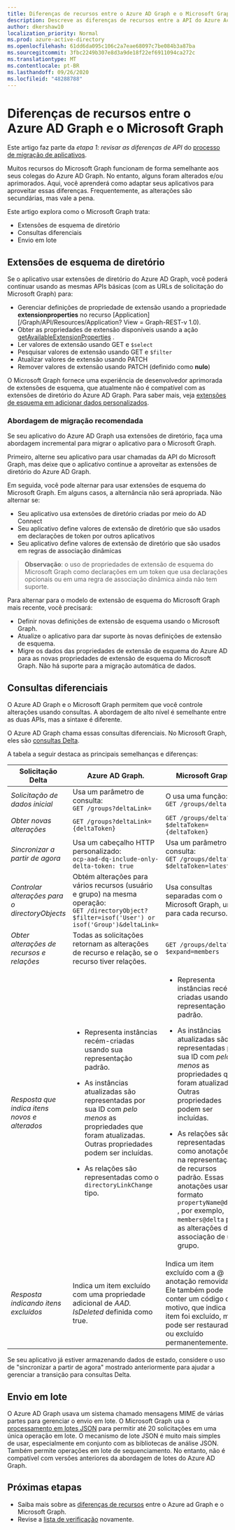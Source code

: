 ```yaml
---
title: Diferenças de recursos entre o Azure AD Graph e o Microsoft Graph
description: Descreve as diferenças de recursos entre a API do Azure Active Directory (Azure AD) e a API do Microsoft Graph para ajudá-lo a migrar aplicativos de forma rápida e fácil.
author: dkershaw10
localization_priority: Normal
ms.prod: azure-active-directory
ms.openlocfilehash: 61dd6da095c106c2a7eae68097c7be084b3a87ba
ms.sourcegitcommit: 3fbc2249b307e8d3a9de18f22ef6911094ca272c
ms.translationtype: MT
ms.contentlocale: pt-BR
ms.lasthandoff: 09/26/2020
ms.locfileid: "48288788"
---
```

# <a name="feature-differences-between-azure-ad-graph-and-microsoft-graph"></a>Diferenças de recursos entre o Azure AD Graph e o Microsoft Graph

Este artigo faz parte da *etapa 1: revisar as diferenças de API* do [processo de migração de aplicativos](migrate-azure-ad-graph-planning-checklist.md).

Muitos recursos do Microsoft Graph funcionam de forma semelhante aos seus colegas do Azure AD Graph. No entanto, alguns foram alterados e/ou aprimorados. Aqui, você aprenderá como adaptar seus aplicativos para aproveitar essas diferenças.  Frequentemente, as alterações são secundárias, mas vale a pena.

Este artigo explora como o Microsoft Graph trata:

- Extensões de esquema de diretório
- Consultas diferenciais
- Envio em lote

## <a name="directory-schema-extensions"></a>Extensões de esquema de diretório

Se o aplicativo usar extensões de diretório do Azure AD Graph, você poderá continuar usando as mesmas APIs básicas (com as URLs de solicitação do Microsoft Graph) para:

- Gerenciar definições de propriedade de extensão usando a propriedade **extensionproperties** no recurso [Application] [/Graph/API/Resources/Application? View = Graph-REST-v 1.0).
- Obter as propriedades de extensão disponíveis usando a ação [getAvailableExtensionProperties](/graph/api/directoryobject-getavailableextensionproperties?view=graph-rest-v1.0) .
- Ler valores de extensão usando GET e `$select`
- Pesquisar valores de extensão usando GET e `$filter`
- Atualizar valores de extensão usando PATCH
- Remover valores de extensão usando PATCH (definido como **nulo**)

O Microsoft Graph fornece uma experiência de desenvolvedor aprimorada de extensões de esquema, que atualmente não é compatível com as extensões de diretório do Azure AD Graph. Para saber mais, veja [extensões de esquema em adicionar dados personalizados](./extensibility-overview.md#schema-extensions).

### <a name="recommended-migration-approach"></a>Abordagem de migração recomendada

Se seu aplicativo do Azure AD Graph usa extensões de diretório, faça uma abordagem incremental para migrar o aplicativo para o Microsoft Graph.

Primeiro, alterne seu aplicativo para usar chamadas da API do Microsoft Graph, mas deixe que o aplicativo continue a aproveitar as extensões de diretório do Azure AD Graph.

Em seguida, você pode alternar para usar extensões de esquema do Microsoft Graph. Em alguns casos, a alternância não será apropriada. Não alternar se:

- Seu aplicativo usa extensões de diretório criadas por meio do AD Connect
- Seu aplicativo define valores de extensão de diretório que são usados em declarações de token por outros aplicativos
- Seu aplicativo define valores de extensão de diretório que são usados em regras de associação dinâmicas 

>**Observação**: o uso de propriedades de extensão de esquema do Microsoft Graph como declarações em um token que usa declarações opcionais ou em uma regra de associação dinâmica ainda não tem suporte.

Para alternar para o modelo de extensão de esquema do Microsoft Graph mais recente, você precisará:

- Definir novas definições de extensão de esquema usando o Microsoft Graph.
- Atualize o aplicativo para dar suporte às novas definições de extensão de esquema.
- Migre os dados das propriedades de extensão de esquema do Azure AD para as novas propriedades de extensão de esquema do Microsoft Graph.  Não há suporte para a migração automática de dados.

## <a name="differential-queries"></a>Consultas diferenciais

O Azure AD Graph e o Microsoft Graph permitem que você controle alterações usando consultas.  A abordagem de alto nível é semelhante entre as duas APIs, mas a sintaxe é diferente.

O Azure AD Graph chama essas consultas diferenciais.  No Microsoft Graph, eles são [consultas Delta](./delta-query-overview.md).

A tabela a seguir destaca as principais semelhanças e diferenças:

|Solicitação Delta |Azure AD Graph. | Microsoft Graph |
|----|----|----|
| _Solicitação de dados inicial_ | Usa um parâmetro de consulta:<br>`GET /groups?deltaLink=` | O usa uma função: <br> `GET /groups/delta` |
| _Obter novas alterações_ | `GET /groups?deltaLink={deltaToken}` | `GET /groups/delta?$deltaToken={deltaToken}` |
| _Sincronizar a partir de agora_ |Usa um cabeçalho HTTP personalizado:<br> `ocp-aad-dq-include-only-delta-token: true` | Usa um parâmetro de consulta: <br> `GET /groups/delta?$deltaToken=latest` |
| _Controlar alterações para o directoryObjects_ | Obtém alterações para vários recursos (usuário e grupo) na mesma operação:&nbsp;&nbsp;<br> `GET /directoryObject?$filter=isof('User') or isof('Group')&deltaLink=` | Usa consultas separadas com o Microsoft Graph, uma para cada recurso. |
| _Obter alterações de recursos e relações_ | Todas as solicitações retornam as alterações de recurso e relação, se o recurso tiver relações. | `GET /groups/delta?$expand=members` |
| _Resposta que indica itens novos e alterados_ | <ul><li><p>Representa instâncias recém-criadas usando sua representação padrão.</p></li><li><p>As instâncias atualizadas são representadas por sua ID com *pelo menos* as propriedades que foram atualizadas. Outras propriedades podem ser incluídas.</p></li><li><p>As relações são representadas como o `directoryLinkChange` tipo.</p></li></ul>|<ul><li><p>Representa instâncias recém-criadas usando sua representação padrão.</p></li><li><p>As instâncias atualizadas são representadas por sua ID com *pelo menos* as propriedades que foram atualizadas. Outras propriedades podem ser incluídas.</p></li><li><p>As relações são representadas como anotações na representação de recursos padrão. Essas anotações usam o formato `propertyName@delta` , por exemplo, `members@delta` para as alterações de associação de um grupo.</p></li></ul> |
| _Resposta indicando itens excluídos_| Indica um item excluído com uma propriedade adicional de *AAD. IsDeleted* definida como true. | Indica um item excluído com a \@ anotação removida. Ele também pode conter um código de motivo, que indica se o item foi excluído, mas pode ser restaurado ou excluído permanentemente. |

Se seu aplicativo já estiver armazenando dados de estado, considere o uso de "sincronizar a partir de agora" mostrado anteriormente para ajudar a gerenciar a transição para consultas Delta.

## <a name="batching"></a>Envio em lote

O Azure AD Graph usava um sistema chamado mensagens MIME de várias partes para gerenciar o envio em lote.  O Microsoft Graph usa o [processamento em lotes JSON](json-batching.md) para permitir até 20 solicitações em uma única operação em lote. O mecanismo de lote JSON é muito mais simples de usar, especialmente em conjunto com as bibliotecas de análise JSON.  Também permite operações em lote de sequenciamento.  No entanto, não é compatível com versões anteriores da abordagem de lotes do Azure AD Graph.

## <a name="next-steps"></a>Próximas etapas

- Saiba mais sobre as [diferenças de recursos](migrate-azure-ad-graph-resource-differences.md) entre o Azure ad Graph e o Microsoft Graph.
- Revise a [lista de verificação](migrate-azure-ad-graph-planning-checklist.md) novamente.

<!-- {
  "type": "#page.annotation",
  "suppressions": [
    "Warning: /concepts/migrate-azure-ad-graph-feature-changes.md:
      Failed to parse any rows out of table with headers: |Task|Azure AD Graph|Microsoft Graph|"
  ],
}
-->